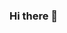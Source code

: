 ### Hi there 👋

<!--
**trehang/trehang** is a ✨ _special_ ✨ repository because its `README.md` (this file) appears on your GitHub profile.

Here are some ideas to get you started:

### My name is Gaayatri Trehan
### I am a second year biology student with a minor in business administration
### I am interested in cancer research, specifically breast cancer
### My other hobbies include playing vollyball, baking, and trying new food spots around boston!
